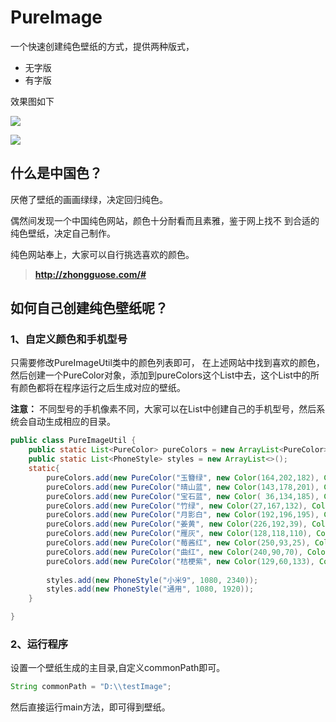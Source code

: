 # PureImage
一个快速创建纯色壁纸的方式，提供两种版式，

* 无字版
* 有字版

效果图如下

![]("xxxx")

![]("xxxx")
## 什么是中国色？

厌倦了壁纸的画画绿绿，决定回归纯色。

偶然间发现一个中国纯色网站，颜色十分耐看而且素雅，鉴于网上找不
到合适的纯色壁纸，决定自己制作。

纯色网站奉上，大家可以自行挑选喜欢的颜色。

> **http://zhongguose.com/#**


## 如何自己创建纯色壁纸呢？

### 1、自定义颜色和手机型号
只需要修改PureImageUtil类中的颜色列表即可，
在上述网站中找到喜欢的颜色，然后创建一个PureColor对象，添加到pureColors这个List中去，这个List中的所有颜色都将在程序运行之后生成对应的壁纸。

**注意：** 不同型号的手机像素不同，大家可以在List<PhoneStyle>中创建自己的手机型号，然后系统会自动生成相应的目录。

```java
public class PureImageUtil {
	public static List<PureColor> pureColors = new ArrayList<PureColor>();
	public static List<PhoneStyle> styles = new ArrayList<>();
	static{
		pureColors.add(new PureColor("玉簪绿", new Color(164,202,182), Color.white, "a4cab6"));
		pureColors.add(new PureColor("晴山蓝", new Color(143,178,201), Color.white, "8fb2c9"));
		pureColors.add(new PureColor("宝石蓝", new Color( 36,134,185), Color.white, "2486b9"));
		pureColors.add(new PureColor("竹绿", new Color(27,167,132), Color.white, "1ba784"));
		pureColors.add(new PureColor("月影白", new Color(192,196,195), Color.white, "c0c4c3"));
		pureColors.add(new PureColor("姜黄", new Color(226,192,39), Color.white, "e2c027"));
		pureColors.add(new PureColor("雁灰", new Color(128,118,110), Color.white, "80766e"));
		pureColors.add(new PureColor("莓酱红", new Color(250,93,25), Color.white, "fa5d19"));
		pureColors.add(new PureColor("曲红", new Color(240,90,70), Color.white, "f05a46"));
		pureColors.add(new PureColor("桔梗紫", new Color(129,60,133), Color.white, "813c85"));
		
		styles.add(new PhoneStyle("小米9", 1080, 2340));
		styles.add(new PhoneStyle("通用", 1080, 1920));
	}

}
```

### 2、运行程序

设置一个壁纸生成的主目录,自定义commonPath即可。
```java
String commonPath = "D:\\testImage";
```
然后直接运行main方法，即可得到壁纸。
